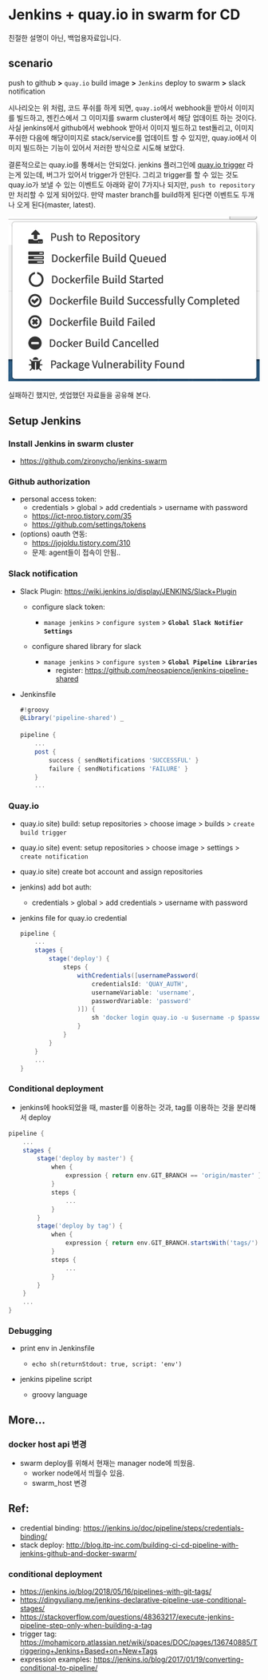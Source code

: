 # Jenkins + quay.io in swarm for CD

친절한 설명이 아닌, 백업용자료입니다.



## scenario

push to github **>** `quay.io` build image **>** `Jenkins` deploy to swarm **>** slack notification



 시나리오는 위 처럼, 코드 푸쉬를 하게 되면, `quay.io`에서 webhook을 받아서 이미지를 빌드하고, 젠킨스에서 그 이미지를 swarm cluster에서 해당 업데이트 하는 것이다. 사실 jenkins에서 github에서 webhook 받아서 이미지 빌드하고 test돌리고, 이미지 푸쉬한 다음에 해당이미지로 stack/service를 업데이트 할 수 있지만, quay.io에서 이미지 빌드하는 기능이 있어서 저러한 방식으로 시도해 보았다.

 결론적으로는 quay.io를 통해서는 안되었다. jenkins 플러그인에 [quay.io trigger](https://wiki.jenkins.io/display/JENKINS/Quay.io+Trigger+Plugin) 라는게 있는데, 버그가 있어서 trigger가 안된다. 그리고 trigger를 할 수 있는 것도 quay.io가 보낼 수 있는 이벤트도 아래와 같이 7가지나 되지만, `push to repository` 만 처리할 수 있게 되어있다. 만약 master branch를 build하게 된다면 이벤트도 두개나 오게 된다(master, latest). 

![](quay-io-events.png)



실패하긴 했지만, 셋업했던 자료들을 공유해 본다.



## Setup Jenkins

### Install Jenkins in swarm cluster

* https://github.com/zironycho/jenkins-swarm

### Github authorization

* personal access token:
  * credentials > global > add credentials > username with password
  * https://ict-nroo.tistory.com/35
  * https://github.com/settings/tokens
* (options) oauth 연동:
  * https://jojoldu.tistory.com/310
  * 문제: agent들이 접속이 안됨..

### Slack notification

* Slack Plugin: https://wiki.jenkins.io/display/JENKINS/Slack+Plugin
  - configure slack token:
    - `manage jenkins` > `configure system` > **`Global Slack Notifier Settings`**

  - configure shared library for slack

     - `manage jenkins` > `configure system` > **`Global Pipeline Libraries`**
        - register: https://github.com/neosapience/jenkins-pipeline-shared

* Jenkinsfile

   ```groovy
   #!groovy
   @Library('pipeline-shared') _ 
   
   pipeline {
       ...
       post {
           success { sendNotifications 'SUCCESSFUL' }
           failure { sendNotifications 'FAILURE' }
       }
       ...
   ```

### Quay.io

* quay.io site) build: setup repositories > choose image > builds > `create build trigger`

* quay.io site) event: setup repositories > choose image > settings > `create notification`

* quay.io site) create bot account and assign repositories 

* jenkins) add bot auth:

  * credentials > global > add credentials > username with password

* jenkins file for quay.io credential

  ```groovy
  pipeline {
      ...
      stages {
          stage('deploy') {
              steps {
                  withCredentials([usernamePassword(
                      credentialsId: 'QUAY_AUTH', 
                      usernameVariable: 'username', 
                      passwordVariable: 'password'
                  )]) {
                      sh 'docker login quay.io -u $username -p $password'
                  }
              }
          }
      }
      ...
  }
  ```

### Conditional deployment

* jenkins에 hook되었을 때, master를 이용하는 것과, tag를 이용하는 것을 분리해서 deploy

```groovy
pipeline {
    ...
    stages {
        stage('deploy by master') {
            when {
                expression { return env.GIT_BRANCH == 'origin/master' }
            }
            steps {
                ...
            }
        }
        stage('deploy by tag') {
            when {
                expression { return env.GIT_BRANCH.startsWith('tags/') }
            }
            steps {
                ...
            }
        }
    }
    ...
}

```



### Debugging

* print env in Jenkinsfile
  * `echo sh(returnStdout: true, script: 'env')`

* jenkins pipeline script
  * groovy language



## More...

### docker host api 변경

- swarm deploy를 위해서 현재는 manager node에 띄웠음.
  - worker node에서 띄월수 있음.
  - swarm_host 변경



## Ref:

* credential binding: https://jenkins.io/doc/pipeline/steps/credentials-binding/
* stack deploy: http://blog.itp-inc.com/building-ci-cd-pipeline-with-jenkins-github-and-docker-swarm/

### conditional deployment

- https://jenkins.io/blog/2018/05/16/pipelines-with-git-tags/
- https://dingyuliang.me/jenkins-declarative-pipeline-use-conditional-stages/
- https://stackoverflow.com/questions/48363217/execute-jenkins-pipeline-step-only-when-building-a-tag
- trigger tag: https://mohamicorp.atlassian.net/wiki/spaces/DOC/pages/136740885/Triggering+Jenkins+Based+on+New+Tags
- expression examples: https://jenkins.io/blog/2017/01/19/converting-conditional-to-pipeline/